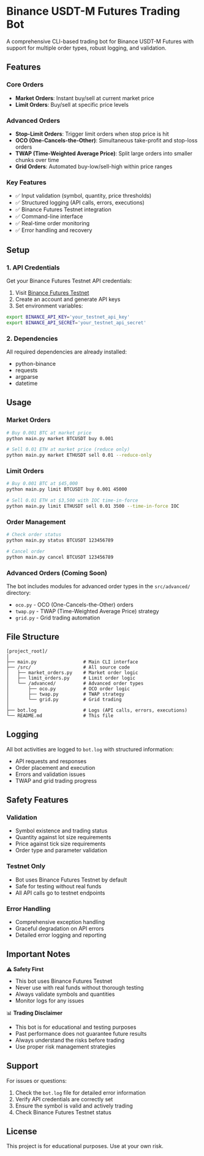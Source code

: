 # Binance USDT-M Futures Trading Bot

A comprehensive CLI-based trading bot for Binance USDT-M Futures with support for multiple order types, robust logging, and validation.

## Features

### Core Orders
- **Market Orders**: Instant buy/sell at current market price
- **Limit Orders**: Buy/sell at specific price levels

### Advanced Orders
- **Stop-Limit Orders**: Trigger limit orders when stop price is hit
- **OCO (One-Cancels-the-Other)**: Simultaneous take-profit and stop-loss orders
- **TWAP (Time-Weighted Average Price)**: Split large orders into smaller chunks over time
- **Grid Orders**: Automated buy-low/sell-high within price ranges

### Key Features
- ✅ Input validation (symbol, quantity, price thresholds)
- ✅ Structured logging (API calls, errors, executions)
- ✅ Binance Futures Testnet integration
- ✅ Command-line interface
- ✅ Real-time order monitoring
- ✅ Error handling and recovery

## Setup

### 1. API Credentials
Get your Binance Futures Testnet API credentials:
1. Visit [Binance Futures Testnet](https://testnet.binancefuture.com/)
2. Create an account and generate API keys
3. Set environment variables:

```bash
export BINANCE_API_KEY='your_testnet_api_key'
export BINANCE_API_SECRET='your_testnet_api_secret'
```

### 2. Dependencies
All required dependencies are already installed:
- python-binance
- requests
- argparse
- datetime

## Usage

### Market Orders
```bash
# Buy 0.001 BTC at market price
python main.py market BTCUSDT buy 0.001

# Sell 0.01 ETH at market price (reduce only)
python main.py market ETHUSDT sell 0.01 --reduce-only
```

### Limit Orders
```bash
# Buy 0.001 BTC at $45,000
python main.py limit BTCUSDT buy 0.001 45000

# Sell 0.01 ETH at $3,500 with IOC time-in-force
python main.py limit ETHUSDT sell 0.01 3500 --time-in-force IOC
```

### Order Management
```bash
# Check order status
python main.py status BTCUSDT 123456789

# Cancel order
python main.py cancel BTCUSDT 123456789
```

### Advanced Orders (Coming Soon)
The bot includes modules for advanced order types in the `src/advanced/` directory:
- `oco.py` - OCO (One-Cancels-the-Other) orders
- `twap.py` - TWAP (Time-Weighted Average Price) strategy
- `grid.py` - Grid trading automation

## File Structure

```
[project_root]/
│
├── main.py                 # Main CLI interface
├── /src/                   # All source code
│   ├── market_orders.py    # Market order logic
│   ├── limit_orders.py     # Limit order logic
│   └── /advanced/          # Advanced order types
│       ├── oco.py          # OCO order logic
│       ├── twap.py         # TWAP strategy
│       └── grid.py         # Grid trading
│
├── bot.log                 # Logs (API calls, errors, executions)
└── README.md               # This file
```

## Logging

All bot activities are logged to `bot.log` with structured information:
- API requests and responses
- Order placement and execution
- Errors and validation issues
- TWAP and grid trading progress

## Safety Features

### Validation
- Symbol existence and trading status
- Quantity against lot size requirements
- Price against tick size requirements
- Order type and parameter validation

### Testnet Only
- Bot uses Binance Futures Testnet by default
- Safe for testing without real funds
- All API calls go to testnet endpoints

### Error Handling
- Comprehensive exception handling
- Graceful degradation on API errors
- Detailed error logging and reporting

## Important Notes

⚠️ **Safety First**
- This bot uses Binance Futures Testnet
- Never use with real funds without thorough testing
- Always validate symbols and quantities
- Monitor logs for any issues

📊 **Trading Disclaimer**
- This bot is for educational and testing purposes
- Past performance does not guarantee future results
- Always understand the risks before trading
- Use proper risk management strategies

## Support

For issues or questions:
1. Check the `bot.log` file for detailed error information
2. Verify API credentials are correctly set
3. Ensure the symbol is valid and actively trading
4. Check Binance Futures Testnet status

## License

This project is for educational purposes. Use at your own risk.